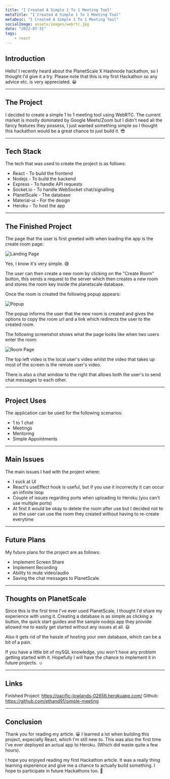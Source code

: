 ```yaml
---
title: "I Created A Simple 1 To 1 Meeting Tool"
metaTitle: "I Created A Simple 1 To 1 Meeting Tool"
metaDesc: "I Created A Simple 1 To 1 Meeting Tool"
socialImage: assets/images/webrtc.jpg
date: "2022-07-31"
tags:
	- react
---
```


## Introduction

Hello! I recently heard about the PlanetScale X Hashnode hackathon, so I thought I'd give it a try. 
Please note that this is my first Hackathon so any advice etc. is very appreciated. 😀

---

## The Project

I decided to create a simple 1 to 1 meeting tool using WebRTC. 
The current market is mostly dominated by Google Meets/Zoom but I didn't need all the fancy features they possess, I just wanted something simple so I thought this hackathon would be a great chance to just build it. 😎

---

## Tech Stack

The tech that was used to create the project is as follows:

* React - To build the frontend
* Nodejs - To build the backend
* Express - To handle API requests
* Socket.io - To handle WebSocket chat/signalling
* PlanetScale - The database
* Material-ui - For the design
* Heroku - To host the app

---

## The Finished Project

The page that the user is first greeted with when loading the app is the create room page:

![Landing Page](https://i.ibb.co/kxZWQ5y/Screenshot-22.png)

Yes, I know it's very simple. 😅

The user can then create a new room by clicking on the "Create Room" button, this sends a request to the server which then creates a new room and stores the room key inside the planetscale database.

Once the room is created the following popup appears:

![Popup](https://i.ibb.co/thrZB49/Screenshot-24.png)

The popup informs the user that the new room is created and gives the options to copy the room url and a link which redirects the user to the created room.

The following screenshot shows what the page looks like when two users enter the room: 

![Room Page](https://i.ibb.co/1Qmm3nK/Screenshot-35.png)

The top left video is the local user's video whilst the video that takes up most of the screen is the remote user's video. 

There is also a chat window to the right that allows both the user's to send chat messages to each other.

---

## Project Uses

The application can be used for the following scenarios:

* 1 to 1 chat
* Meetings
* Mentoring
* Simple Appointments

---

## Main Issues

The main issues I had with the project where:

* I suck at UI
* React's useEffect hook is useful, but if you use it incorrectly it can occur an infinite loop
* Couple of issues regarding ports when uploading to Heroku (you can't use multiple ports)
* At first it would be okay to delete the room after use but I decided not to so the user can use the room they created without having to re-create everytime

---

## Future Plans

My future plans for the project are as follows:

* Implement Screen Share
* Implement Recording
* Ability to mute video/audio
* Saving the chat messages to PlanetScale.

---

## Thoughts on PlanetScale

Since this is the first time I've ever used PlanetScale, I thought I'd share my experience with using it.
Creating a database is as simple as clicking a button, the quick start guides and the sample nodejs app they provide allowed me to easily get started without any issues at all. 😃

Also it gets rid of the hassle of hosting your own database, which can be a bit of a pain.

If you have a little bit of mySQL knowledge, you won't have any problem getting started with it.
Hopefully I will have the chance to implement it in future projects. ☺️

---

## Links

Finished Project: https://pacific-lowlands-02656.herokuapp.com/
Github: https://github.com/ethand91/simple-meeting

---

## Conclusion

Thank you for reading my article. 😀
I learned a lot when building this project, especially React, which I'm still new to. 
This was also the first time I've ever deployed an actual app to Heroku. (Which did waste quite a few hours).

I hope you enjoyed reading my first Hackathon article. It was a really thing learning experience and give me a chance to actually build something. I hope to participate in future Hackathons too. 👀

